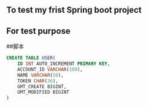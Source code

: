 ## To test my frist Spring boot project

## For test purpose

##脚本
```sql
CREATE TABLE USER(
    ID INT AUTO_INCREMENT PRIMARY KEY,
    ACCOUNT_ID VARCHAR(100),
    NAME VARCHAR(50),
    TOKEN CHAR(36),
    GMT_CREATE BIGINT,
    GMT_MODIFIED BIGINT
)


```